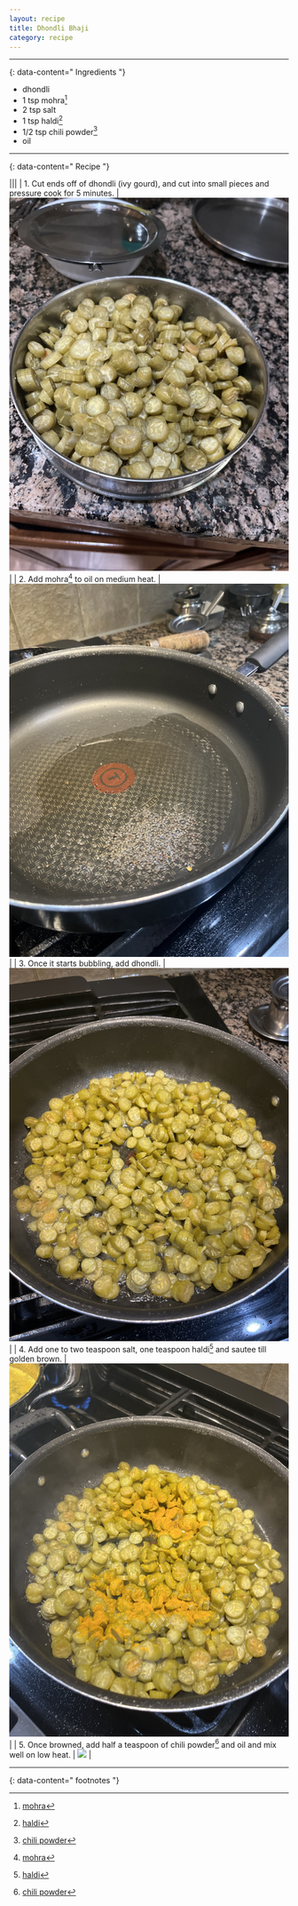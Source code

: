 ```yaml
---
layout: recipe
title: Dhondli Bhaji
category: recipe
---
```




---
{: data-content=" Ingredients "}

- dhondli
- 1 tsp mohra[^1]
- 2 tsp salt
- 1 tsp haldi[^2]
- 1/2 tsp chili powder[^3]
- oil 

---
{: data-content=" Recipe "}

|<img src="https://raw.githubusercontent.com/abadari3/abadari3.github.io/master/_images/dalmakhani0.jpeg" style="width: 0%;height: 0;">|<img src="https://raw.githubusercontent.com/abadari3/abadari3.github.io/master/_images/dalmakhani0.jpeg" style="width: 0%;height: 0;">|
| 1. Cut ends off of dhondli (ivy gourd), and cut into small pieces and pressure cook for 5 minutes. | <img src="https://raw.githubusercontent.com/abadari3/abadari3.github.io/master/_images/dhondli1.jpeg"> |
| 2. Add mohra[^1] to oil on medium heat. | <img src="https://raw.githubusercontent.com/abadari3/abadari3.github.io/master/_images/dhondli2.jpeg"> |
| 3. Once it starts bubbling, add dhondli. | <img src="https://raw.githubusercontent.com/abadari3/abadari3.github.io/master/_images/dhondli3.jpeg"> |
| 4. Add one to two teaspoon salt, one teaspoon haldi[^2] and sautee till golden brown. | <img src="https://raw.githubusercontent.com/abadari3/abadari3.github.io/master/_images/dhondli4.jpeg"> |
| 5. Once browned, add half a teaspoon of chili powder[^3] and oil and mix well on low heat. | <img src="https://raw.githubusercontent.com/abadari3/abadari3.github.io/master/_images/dhondli5.jpeg"> |

---
{: data-content=" footnotes "}

[^1]: [mohra](/ingredients#mohra)
[^2]: [haldi](/ingredients#haldi)
[^3]: [chili powder](/ingredients#redchilipowder)